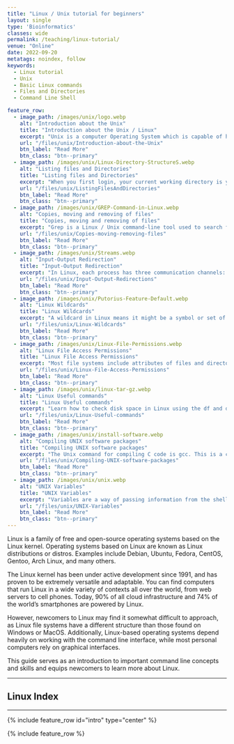 ```yaml
---
title: "Linux / Unix tutorial for beginners"
layout: single
type: 'Bioinformatics'
classes: wide
permalink: /teaching/linux-tutorial/
venue: "Online"
date: 2022-09-20
metatags: noindex, follow
keywords: 
  - Linux tutorial
  - Unix
  - Basic Linux commands
  - Files and Directories
  - Command Line Shell

feature_row:
  - image_path: /images/unix/logo.webp
    alt: "Introduction about the Unix"
    title: "Introduction about the Unix / Linux"
    excerpt: "Unix is a computer Operating System which is capable of handling activities from multiple users at the same time. The development of Unix started around 1969 by Ken Thompson and Dennis Ritchie."
    url: "/files/unix/Introduction-about-the-Unix"
    btn_label: "Read More"
    btn_class: "btn--primary"
  - image_path: /images/unix/Linux-Directory-StructureS.webp
    alt: "Listing files and Directories"
    title: "Listing files and Directories"
    excerpt: "When you first login, your current working directory is your home directory. Your home directory has the same name as your user-name, for example, student-data, and it is where your personal files and subdirectories are saved."
    url: "/files/unix/ListingFilesAndDirectories"
    btn_label: "Read More"
    btn_class: "btn--primary"
  - image_path: /images/unix/GREP-Command-in-Linux.webp
    alt: "Copies, moving and removing of files"
    title: "Copies, moving and removing of files"
    excerpt: "Grep is a Linux / Unix command-line tool used to search for a string of characters in a specified file. The text search pattern is called a regular expression. When it finds a match, it prints the line with the result."
    url: "/files/unix/Copies-moving-removing-files"
    btn_label: "Read More"
    btn_class: "btn--primary"
  - image_path: /images/unix/Streams.webp
    alt: "Input-Output Redirection"
    title: "Input-Output Redirection"
    excerpt: "In Linux, each process has three communication channels: standard input, standard output, and standard error. These communication channels help users interact with the processes on a Linux system"
    url: "/files/unix/Input-Output-Redirections"
    btn_label: "Read More"
    btn_class: "btn--primary"
  - image_path: /images/unix/Putorius-Feature-Default.webp
    alt: "Linux Wildcards"
    title: "Linux Wildcards"
    excerpt: "A wildcard in Linux means it might be a symbol or set of symbols representing other characters. It is generally used in substituting any string or a character. Wildcards are mainly used to increase the efficiency and flexibility of searches in Linux."
    url: "/files/unix/Linux-Wildcards"
    btn_label: "Read More"
    btn_class: "btn--primary"
  - image_path: /images/unix/Linux-File-Permissions.webp
    alt: "Linux File Access Permissions"
    title: "Linux File Access Permissions"
    excerpt: "Most file systems include attributes of files and directories that control the ability of users to read, change, navigate, and execute the contents of the file system."
    url: "/files/unix/Linux-File-Access-Permissions"
    btn_label: "Read More"
    btn_class: "btn--primary"
  - image_path: /images/unix/linux-tar-gz.webp
    alt: "Linux Useful commands"
    title: "Linux Useful commands"
    excerpt: "Learn how to check disk space in Linux using the df and du command, including available disk space, used disk space and total disk space. we also learn compress utility which reduces the size of files using adaptive Lempel-Ziv coding. Each file is renamed to the same name plus the extension .Z."
    url: "/files/unix/Linux-Useful-commands"
    btn_label: "Read More"
    btn_class: "btn--primary"
  - image_path: /images/unix/install-software.webp
    alt: "Compiling UNIX software packages"
    title: "Compiling UNIX software packages"
    excerpt: "The Unix command for compiling C code is gcc. This is a compiler from Gnu for Linux. If you are using a Unix machine like Solaris you may need to use the command cc.) When you compile your program the compiler produces a file containing binary code which is directly readable by the machine you are on."
    url: "/files/unix/Compiling-UNIX-software-packages"
    btn_label: "Read More"
    btn_class: "btn--primary"
  - image_path: /images/unix/unix.webp
    alt: "UNIX Variables"
    title: "UNIX Variables"
    excerpt: "Variables are a way of passing information from the shell to programs when you run them. Programs look `in the environment` for particular variables and if they are found will use the values stored. Some are set by the system, others by you, yet others by the shell, or any program that loads another program."
    url: "/files/unix/UNIX-Variables"
    btn_label: "Read More"
    btn_class: "btn--primary"
---
```

Linux is a family of free and open-source operating systems based on the Linux kernel. Operating systems based on Linux are known as Linux distributions or distros. Examples include Debian, Ubuntu, Fedora, CentOS, Gentoo, Arch Linux, and many others.

The Linux kernel has been under active development since 1991, and has proven to be extremely versatile and adaptable. You can find computers that run Linux in a wide variety of contexts all over the world, from web servers to cell phones. Today, 90% of all cloud infrastructure and 74% of the world’s smartphones are powered by Linux.

However, newcomers to Linux may find it somewhat difficult to approach, as Linux file systems have a different structure than those found on Windows or MacOS. Additionally, Linux-based operating systems depend heavily on working with the command line interface, while most personal computers rely on graphical interfaces.

This guide serves as an introduction to important command line concepts and skills and equips newcomers to learn more about Linux.

***
## Linux Index
***

{% include feature_row id="intro" type="center" %}

{% include feature_row %}